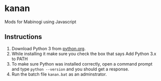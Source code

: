 # kanan
Mods for Mabinogi using Javascript

## Instructions
1. Download Python 3 from [python.org](https://www.python.org/downloads/). 
2. While installing it make sure you check the box that says Add Python 3.x to
PATH
3. To make sure Python was installed correctly, open a command prompt and type
`python --version` and you should get a response.
4. Run the batch file `kanan.bat` as an adminstrator.
